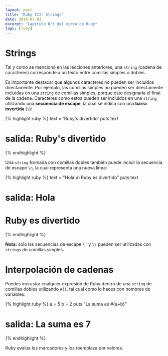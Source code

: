 ```yaml
---
layout: post
title: "Ruby III: Strings"
date: 2018-07-03
excerpt: "Capítulo N°3 del curso de Ruby"
tags: [ruby]
---
```


# Strings

Tal y como se mencionó en las lecciones anteriores, una `string` (cadena de caracteres) corresponde a un texto entre comillas simples o dobles.

Es importante destacar que algunos caracteres no pueden ser incluidos directamente. Por ejemplo, las comillas simples no pueden ser directamente incluidas en una `string` de comillas simples, porque esto designaría el final de la cadena. Caracteres como estos pueden ser incluidos en una `string` utilizando una **secuencia de escape**, la cual se indica con una **barra invertida** (`\`):

{% highlight ruby %}
text = 'Ruby\'s divertido'
puts text
# salida: Ruby's divertido
{% endhighlight %}

Una `string` formada con comillas dobles también puede incluir la secuencia de escape `\n`, la cual representa una nueva línea:

{% highlight ruby %}
text = "Hola \n Ruby es divertido"
puts text
# salida: Hola
#          Ruby es divertido
{% endhighlight %}

**Nota:** sólo las secuencias de escape `\'` y `\\` pueden ser utilizadas con `strings` de comillas simples.

# Interpolación de cadenas

Puedes incrustar cualquier expresión de Ruby dentro de una `string` de comillas dobles utilizando `#{}`, tal cual como lo haces con nombres de variables:

{% highlight ruby %}
a = 5
b = 2
puts "La suma es #{a+b}"
# salida: La suma es 7
{% endhighlight %}

Ruby evalúa los marcadores y los reemplaza por valores.
